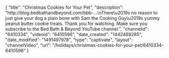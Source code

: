{
    "title": "Christmas Cookies for Your Pet",
    "description": "http:\/\/blog.bedbathandbeyond.com\/bbb-...\nThere\u2019s no reason to just give your dog a plain bone with Sam the Cooking Guy\u2019s yummy peanut butter cookie treats. Thank you for watching. Make sure you subscribe to the Bed Bath & Beyond YouTube channel.",
    "channelid": "6410334",
    "videoid": "6410596",
    "date_created": "1442469285",
    "date_modified": "1491497978",
    "type": "captivate",
    "layout": "channelVideo",
    "url": "\/holidays\/christmas-cookies-for-your-pet\/6410334-6410596"
}